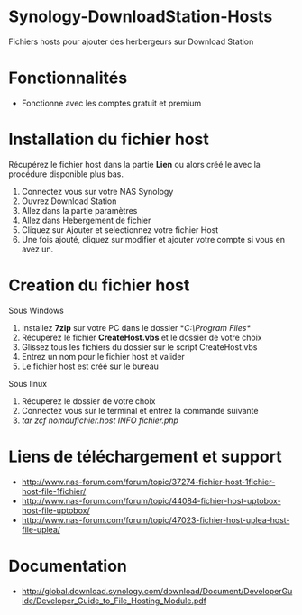 # Synology-DownloadStation-Hosts
Fichiers hosts pour ajouter des herbergeurs sur Download Station

# Fonctionnalités
- Fonctionne avec les comptes gratuit et premium

# Installation du fichier host
Récupérez le fichier host dans la partie **Lien** ou alors créé le avec la procédure disponible plus bas.

1. Connectez vous sur votre NAS Synology
2. Ouvrez Download Station
3. Allez dans la partie paramètres
4. Allez dans Hebergement de fichier
5. Cliquez sur Ajouter et selectionnez votre fichier Host
6. Une fois ajouté, cliquez sur modifier et ajouter votre compte si vous en avez un.

# Creation du fichier host
Sous Windows

1. Installez **7zip** sur votre PC dans le dossier **C:\Program Files\**
2. Récuperez le fichier **CreateHost.vbs** et le dossier de votre choix
2. Glissez tous les fichiers du dossier sur le script CreateHost.vbs
3. Entrez un nom pour le fichier host et valider
4. Le fichier host est créé sur le bureau

Sous linux

1. Récuperez le dossier de votre choix
2. Connectez vous sur le terminal et entrez la commande suivante
3. *tar zcf nomdufichier.host INFO fichier.php*

# Liens de téléchargement et support
- http://www.nas-forum.com/forum/topic/37274-fichier-host-1fichier-host-file-1fichier/
- http://www.nas-forum.com/forum/topic/44084-fichier-host-uptobox-host-file-uptobox/
- http://www.nas-forum.com/forum/topic/47023-fichier-host-uplea-host-file-uplea/

# Documentation
- http://global.download.synology.com/download/Document/DeveloperGuide/Developer_Guide_to_File_Hosting_Module.pdf
